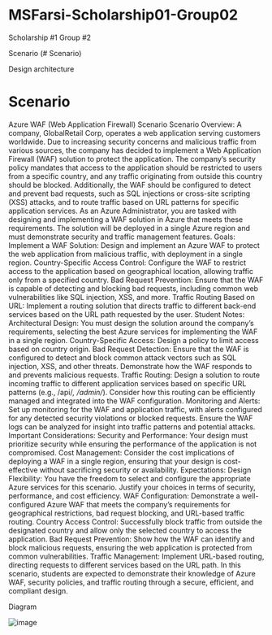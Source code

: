 # MSFarsi-Scholarship01-Group02
Scholarship #1 Group #2

Scenario (# Scenario)

Design architecture



# Scenario

Azure WAF (Web Application Firewall) Scenario
Scenario Overview: A company, GlobalRetail Corp, operates a web application serving customers worldwide. Due to increasing security concerns and malicious traffic from various sources, the company has decided to implement a Web Application Firewall (WAF) solution to protect the application.
The company’s security policy mandates that access to the application should be restricted to users from a specific country, and any traffic originating from outside this country should be blocked. Additionally, the WAF should be configured to detect and prevent bad requests, such as SQL injections or cross-site scripting (XSS) attacks, and to route traffic based on URL patterns for specific application services.
As an Azure Administrator, you are tasked with designing and implementing a WAF solution in Azure that meets these requirements. The solution will be deployed in a single Azure region and must demonstrate security and traffic management features.
Goals:
Implement a WAF Solution: Design and implement an Azure WAF to protect the web application from malicious traffic, with deployment in a single region.
Country-Specific Access Control: Configure the WAF to restrict access to the application based on geographical location, allowing traffic only from a specified country.
Bad Request Prevention: Ensure that the WAF is capable of detecting and blocking bad requests, including common web vulnerabilities like SQL injection, XSS, and more.
Traffic Routing Based on URL: Implement a routing solution that directs traffic to different back-end services based on the URL path requested by the user.
Student Notes:
Architectural Design: You must design the solution around the company’s requirements, selecting the best Azure services for implementing the WAF in a single region.
Country-Specific Access: Design a policy to limit access based on country origin.
Bad Request Detection: Ensure that the WAF is configured to detect and block common attack vectors such as SQL injection, XSS, and other threats. Demonstrate how the WAF responds to and prevents malicious requests.
Traffic Routing: Design a solution to route incoming traffic to different application services based on specific URL patterns (e.g., /api/*, /admin/*). Consider how this routing can be efficiently managed and integrated into the WAF configuration.
Monitoring and Alerts: Set up monitoring for the WAF and application traffic, with alerts configured for any detected security violations or blocked requests. Ensure the WAF logs can be analyzed for insight into traffic patterns and potential attacks.
Important Considerations:
Security and Performance: Your design must prioritize security while ensuring the performance of the application is not compromised.
Cost Management: Consider the cost implications of deploying a WAF in a single region, ensuring that your design is cost-effective without sacrificing security or availability.
Expectations:
Design Flexibility: You have the freedom to select and configure the appropriate Azure services for this scenario. Justify your choices in terms of security, performance, and cost efficiency.
WAF Configuration: Demonstrate a well-configured Azure WAF that meets the company’s requirements for geographical restrictions, bad request blocking, and URL-based traffic routing.
Country Access Control: Successfully block traffic from outside the designated country and allow only the selected country to access the application.
Bad Request Prevention: Show how the WAF can identify and block malicious requests, ensuring the web application is protected from common vulnerabilities.
Traffic Management: Implement URL-based routing, directing requests to different services based on the URL path.
In this scenario, students are expected to demonstrate their knowledge of Azure WAF, security policies, and traffic routing through a secure, efficient, and compliant design.

Diagram


![image](https://github.com/user-attachments/assets/eb7d0e3f-da18-4f2d-809d-230a3fff2c10)
